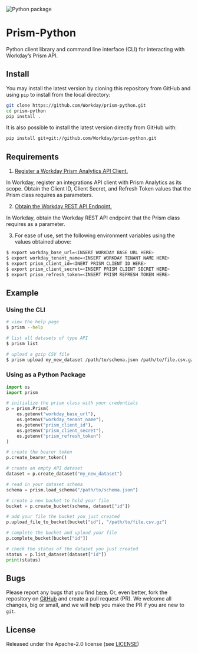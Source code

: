 ![Python package](https://github.com/Workday/prism-python/workflows/Python%20package/badge.svg)

# Prism-Python

Python client library  and command line interface (CLI) for interacting with Workday’s Prism API.

## Install
You may install the latest version by cloning this repository from GitHub
and using `pip` to install from the local directory:

```bash
git clone https://github.com/Workday/prism-python.git
cd prism-python
pip install .
```

It is also possible to install the latest version directly from GitHub with:

```bash
pip install git+git://github.com/Workday/prism-python.git
```

## Requirements

1. [Register a Workday Prism Analytics API Client.](https://doc.workday.com/reader/J1YvI9CYZUWl1U7_PSHyHA/qAugF2pRAGtECVLHKdMO_A)

In Workday, register an integrations API client with Prism Analytics as its
scope. Obtain the Client ID, Client Secret, and Refresh Token values that the
Prism class requires as parameters.

2. [Obtain the Workday REST API Endpoint.](https://doc.workday.com/reader/J1YvI9CYZUWl1U7_PSHyHA/L_RKkfJI6bKu1M2~_mfesQ)

In Workday, obtain the Workday REST API endpoint that the Prism class requires
as a parameter.

3. For ease of use, set the following environment variables using the values obtained above:

```bash
$ export workday_base_url=<INSERT WORKDAY BASE URL HERE>
$ export workday_tenant_name=<INSERT WORKDAY TENANT NAME HERE>
$ export prism_client_id=<INERT PRISM CLIENT ID HERE>
$ export prism_client_secret=<INSERT PRISM CLIENT SECRET HERE>
$ export prism_refresh_token=<INSERT PRISM REFRESH TOKEN HERE>
```

## Example

### Using the CLI

```bash
# view the help page
$ prism --help

# list all datasets of type API
$ prism list

# upload a gzip CSV file
$ prism upload my_new_dataset /path/to/schema.json /path/to/file.csv.gz
```

### Using as a Python Package

```python
import os
import prism

# initialize the prism class with your credentials
p = prism.Prism(
    os.getenv("workday_base_url"),
    os.getenv("workday_tenant_name"),
    os.getenv("prism_client_id"), 
    os.getenv("prism_client_secret"),
    os.getenv("prism_refresh_token") 
)

# create the bearer token
p.create_bearer_token()

# create an empty API dataset
dataset = p.create_dataset("my_new_dataset")

# read in your dataset schema
schema = prism.load_schema("/path/to/schema.json")

# create a new bucket to hold your file
bucket = p.create_bucket(schema, dataset["id"])

# add your file the bucket you just created
p.upload_file_to_bucket(bucket["id"], "/path/to/file.csv.gz")

# complete the bucket and upload your file
p.complete_bucket(bucket["id"])

# check the status of the dataset you just created
status = p.list_dataset(dataset["id"])
print(status)
```

## Bugs
Please report any bugs that you find [here](https://github.com/Workday/prism-python/issues).
Or, even better, fork the repository on [GitHub](https://github.com/Workday/prism-python)
and create a pull request (PR). We welcome all changes, big or small, and we
will help you make the PR if you are new to `git`.

## License
Released under the Apache-2.0 license (see [LICENSE](https://github.com/Workday/prism-python/blob/master/LICENSE))
